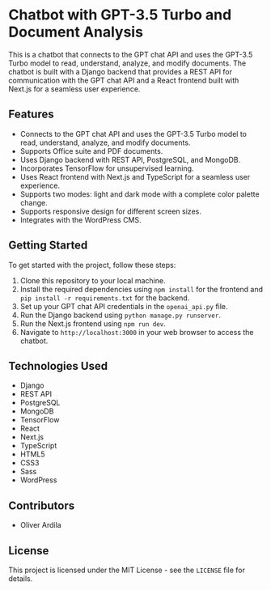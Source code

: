 # Chatbot with GPT-3.5 Turbo and Document Analysis

This is a chatbot that connects to the GPT chat API and uses the GPT-3.5 Turbo model to read, understand, analyze, and modify documents. The chatbot is built with a Django backend that provides a REST API for communication with the GPT chat API and a React frontend built with Next.js for a seamless user experience.

## Features
- Connects to the GPT chat API and uses the GPT-3.5 Turbo model to read, understand, analyze, and modify documents.
- Supports Office suite and PDF documents.
- Uses Django backend with REST API, PostgreSQL, and MongoDB.
- Incorporates TensorFlow for unsupervised learning.
- Uses React frontend with Next.js and TypeScript for a seamless user experience.
- Supports two modes: light and dark mode with a complete color palette change.
- Supports responsive design for different screen sizes.
- Integrates with the WordPress CMS.

## Getting Started
To get started with the project, follow these steps:

1. Clone this repository to your local machine.
2. Install the required dependencies using `npm install` for the frontend and `pip install -r requirements.txt` for the backend.
3. Set up your GPT chat API credentials in the `openai_api.py` file.
4. Run the Django backend using `python manage.py runserver`.
5. Run the Next.js frontend using `npm run dev`.
6. Navigate to `http://localhost:3000` in your web browser to access the chatbot.

## Technologies Used
- Django
- REST API
- PostgreSQL
- MongoDB
- TensorFlow
- React
- Next.js
- TypeScript
- HTML5
- CSS3
- Sass
- WordPress

## Contributors
- Oliver Ardila

## License
This project is licensed under the MIT License - see the `LICENSE` file for details.
